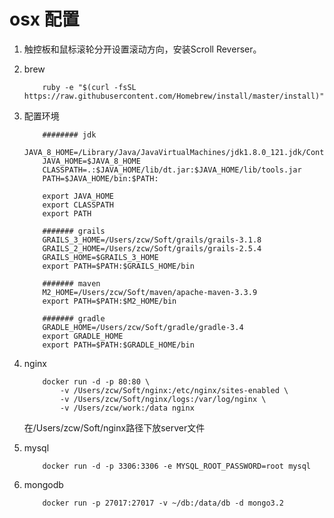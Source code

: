 # osx 配置

1. 触控板和鼠标滚轮分开设置滚动方向，安装Scroll Reverser。

1. brew
    ```
        ruby -e "$(curl -fsSL https://raw.githubusercontent.com/Homebrew/install/master/install)"
    ```

1. 配置环境
    ```
        ######## jdk
        JAVA_8_HOME=/Library/Java/JavaVirtualMachines/jdk1.8.0_121.jdk/Contents/Home
        JAVA_HOME=$JAVA_8_HOME
        CLASSPATH=.:$JAVA_HOME/lib/dt.jar:$JAVA_HOME/lib/tools.jar
        PATH=$JAVA_HOME/bin:$PATH:

        export JAVA_HOME
        export CLASSPATH
        export PATH

        ####### grails
        GRAILS_3_HOME=/Users/zcw/Soft/grails/grails-3.1.8
        GRAILS_2_HOME=/Users/zcw/Soft/grails/grails-2.5.4
        GRAILS_HOME=$GRAILS_3_HOME
        export PATH=$PATH:$GRAILS_HOME/bin

        ####### maven
        M2_HOME=/Users/zcw/Soft/maven/apache-maven-3.3.9
        export PATH=$PATH:$M2_HOME/bin

        ####### gradle
        GRADLE_HOME=/Users/zcw/Soft/gradle/gradle-3.4
        export GRADLE_HOME
        export PATH=$PATH:$GRADLE_HOME/bin
    ```
1. nginx
    ```
        docker run -d -p 80:80 \
            -v /Users/zcw/Soft/nginx:/etc/nginx/sites-enabled \
            -v /Users/zcw/Soft/nginx/logs:/var/log/nginx \
            -v /Users/zcw/work:/data nginx
    ```
    在/Users/zcw/Soft/nginx路径下放server文件

1. mysql
    ```
        docker run -d -p 3306:3306 -e MYSQL_ROOT_PASSWORD=root mysql
    ```

1. mongodb
    ```
        docker run -p 27017:27017 -v ~/db:/data/db -d mongo3.2
    ```